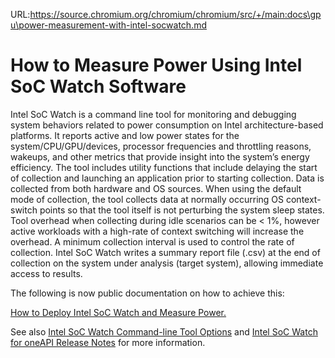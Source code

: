 URL:https://source.chromium.org/chromium/chromium/src/+/main:docs\gpu\power-measurement-with-intel-socwatch.md
# How to Measure Power Using Intel SoC Watch Software

Intel SoC Watch is a command line tool for monitoring and debugging system behaviors related to power consumption on Intel architecture-based platforms. It reports active and low power states for the system/CPU/GPU/devices, processor frequencies and throttling reasons, wakeups, and other metrics that provide insight into the system’s energy efficiency. The tool includes utility functions that include delaying the start of collection and launching an application prior to starting collection.
Data is collected from both hardware and OS sources. When using the default mode of collection, the tool collects data at normally occurring OS context-switch points so that the tool itself is not perturbing the system sleep states. Tool overhead when collecting during idle scenarios can be < 1%, however active workloads with a high-rate of context switching will increase the overhead. A minimum collection interval is used to control the rate of collection.
Intel SoC Watch writes a summary report file (.csv) at the end of collection on the system under analysis (target system), allowing immediate access to results.

The following is now public documentation on how to achieve this:

[How to Deploy Intel SoC Watch and Measure Power.](https://docs.google.com/document/d/1mNOi95U4GfkgCaETXrrYnzaXvuFvsTSJ)

See also [Intel SoC Watch Command-line Tool Options](https://www.intel.com/content/www/us/en/docs/socwatch/user-guide/2023-1/intel-soc-watch-command-line-tool-options.html)
and [Intel SoC Watch for oneAPI Release Notes](https://www.intel.com/content/www/us/en/developer/articles/release-notes/oneapi-soc-watch.html) for more information.
